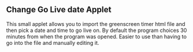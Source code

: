 ## Change Go Live date Applet

This small applet allows you to import the greenscreen timer html file and then pick a date and time to go live on. By default the program choices 30 minutes from when the program was opened. Easier to use than having to go into the file and manually editing it. 